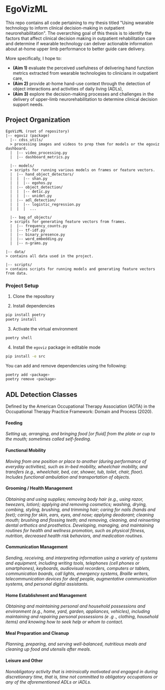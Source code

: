 # EgoVizML

This repo contains all code pertaining to my thesis titled "Using wearable technology to inform clinical decision-making in outpatient neurorehabilitation". The overarching goal of this thesis is to identify the factors that affect clinical decision making in outpatient rehabilitation care and determine if wearable technology can deliver actionable information about at-home upper limb performance to better guide care delivery.

More specifically, I hope to:

- **(Aim 1)** evaluate the perceived usefulness of delivering hand function metrics extracted from wearable technologies to clinicians in outpatient care,
- **(Aim 2)** provide at-home hand-use context through the detection of object interactions and activities of daily living (ADLs),
- **(Aim 3)** explore the decision-making processes and challenges in the delivery of upper-limb neurorehabilitation to determine clinical decision support needs.

## Project Organization

```
EgoVizML (root of repository)
|-- egoviz (package)
  |-- cdss_utils/
  > processing images and videos to prep them for models or the egoviz dashboard.
  |  |-- video_processing.py
  |  |-- dashboard_metrics.py

  |-- models/
  > scripts for running various models on frames or feature vectors.
  |  |-- hand_object_detectors/
  |  |  |-- shan.py
  |  |  |-- egohos.py
  |  |-- object_detection/
  |  |  |-- detic.py
  |  |  |-- unidet.py
  |  |-- adl_detection/
  |  |  |-- logistic_regression.py
  |  |  |  ...

  |-- bag_of_objects/
  > scripts for generating feature vectors from frames.
  |  |-- frequency_counts.py
  |  |-- tf-idf.py
  |  |-- binary_presence.py
  |  |-- word_embedding.py
  |  |-- n-grams.py

|-- data/
> contains all data used in the project.

|-- scripts/
> contains scripts for running models and generating feature vectors from data.
```

### Project Setup

1. Clone the repository

2. Install dependencies

```bash
pip install poetry
poetry install
```

3. Activate the virtual environment

```bash
poetry shell
```

4. Install the `egoviz` package in editable mode

```bash
pip install -e src
```

You can add and remove dependencies using the following:

```bash
poetry add <package>
poetry remove <package>
```

## ADL Detection Classes

Defined by the American Occupational Therapy Association (AOTA) in the Occupational Therapy Practice Framework: Domain and Process (2020).

#### Feeding

_Setting up, arranging, and bringing food [or fluid] from the plate or cup to the mouth; sometimes called self-feeding._

#### Functional Mobility

_Moving from one position or place to another (during performance of everyday activities), such as in-bed mobility, wheelchair mobility, and transfers (e.g., wheelchair, bed, car, shower, tub, toilet, chair, floor). Includes functional ambulation and transportation of objects._

#### Grooming / Health Management

_Obtaining and using supplies; removing body hair (e.g., using razor, tweezers, lotion); applying and removing cosmetics; washing, drying, combing, styling, brushing, and trimming hair; caring for nails (hands and feet); caring for skin, ears, eyes, and nose; applying deodorant; cleaning mouth; brushing and flossing teeth; and removing, cleaning, and reinserting dental orthotics and prosthetics. Developing, managing, and maintaining routines for health and wellness promotion, such as physical fitness, nutrition, decreased health risk behaviors, and medication routines._

#### Communication Management

_Sending, receiving, and interpreting information using a variety of systems and equipment, including writing tools, telephones (cell phones or smartphones), keyboards, audiovisual recorders, computers or tablets, communication boards, call lights, emergency systems, Braille writers, telecommunication devices for deaf people, augmentative communication systems, and personal digital assistants._

#### Home Establishment and Management

_Obtaining and maintaining personal and household possessions and environment (e.g., home, yard, garden, appliances, vehicles), including maintaining and repairing personal possessions (e .g ., clothing, household items) and knowing how to seek help or whom to contact._

#### Meal Preparation and Cleanup

_Planning, preparing, and serving well-balanced, nutritious meals and cleaning up food and utensils after meals._

#### Leisure and Other

_Nonobligatory activity that is intrinsically motivated and engaged in during discretionary time, that is, time not committed to obligatory occupations or any of the aforementioned ADLs or iADLs._

